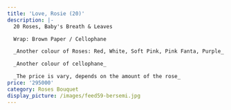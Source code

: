 ```yaml
---
title: 'Love, Rosie (20)'
description: |-
  20 Roses, Baby's Breath & Leaves

  Wrap: Brown Paper / Cellophane

  _Another colour of Roses: Red, White, Soft Pink, Pink Fanta, Purple_

  _Another colour of cellophane_

  _The price is vary, depends on the amount of the rose_
price: '295000'
category: Roses Bouquet
display_picture: /images/feed59-bersemi.jpg
---
```


